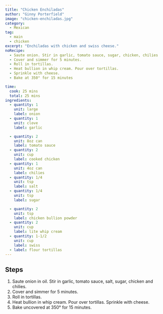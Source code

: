 ```yaml
---
title: "Chicken Enchiladas"
author: "Ginny Porterfield"
image: "chicken-enchiladas.jpg"
category:
  - Mexican
tag:
  - main
  - chicken
excerpt: "Enchiladas with chicken and swiss cheese."
noRecipe:
  - Saute onion. Stir in garlic, tomato sauce, sugar, chicken, chilies.
  - Cover and simmer for 5 minutes.
  - Roll in tortillas.
  - Heat bullion in whip cream. Pour over tortillas.
  - Sprinkle with cheese.
  - Bake at 350° for 15 minutes

time:
  cook: 25 mins
  total: 25 mins
ingredients:
  - quantity: 1
    unit: large
    label: onion
  - quantity: 1
    unit: clove
    label: garlic

  - quantity: 2
    unit: 8oz can
    label: tomato sauce
  - quantity: 2
    unit: cup
    label: cooked chicken
  - quantity: 1
    unit: 4oz can
    label: chilies
  - quantity: 1/4
    unit: tsp
    label: salt
  - quantity: 1/4
    unit: tsp
    label: sugar

  - quantity: 2
    unit: tsp
    label: chicken bullion powder
  - quantity: 2
    unit: cup
    label: lite whip cream
  - quantity: 1-1/2
    unit: cup
    label: swiss
  - label: flour tortillas
---
```


## Steps

1. Saute onion in oil. Stir in garlic, tomato sauce, salt, sugar, chicken and chilies.
2. Cover and simmer for 5 minutes.
3. Roll in tortillas.
4. Heat bullion in whip cream. Pour over tortillas. Sprinkle with cheese.
5. Bake uncovered at 350° for 15 minutes.

